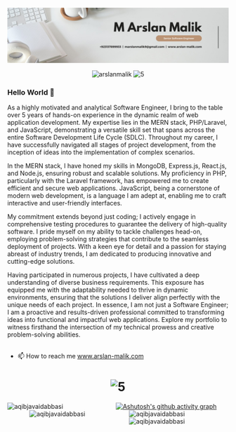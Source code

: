 <p align="left"> <img src="https://github.com/Malik7071/Malik7071/blob/main/Github_Header.jpg?raw=true" alt="arslanmalik" /> </p>
<p align="center">
   <img src="https://komarev.com/ghpvc/?username=Malik7071&label=Profile%20views&color=1f8bfa&style=flat" alt="arslanmalik" /> 
   <img src="https://img.shields.io/badge/Rating-★★★★★-brightgreen" alt="5" /> 
</p>

### Hello World :wave:
As a highly motivated and analytical Software Engineer, I bring to the table over 5 years of hands-on experience in the dynamic realm of web application development. My expertise lies in the MERN stack, PHP/Laravel, and JavaScript, demonstrating a versatile skill set that spans across the entire Software Development Life Cycle (SDLC). Throughout my career, I have successfully navigated all stages of project development, from the inception of ideas into the implementation of complex scenarios.

In the MERN stack, I have honed my skills in MongoDB, Express.js, React.js, and Node.js, ensuring robust and scalable solutions. My proficiency in PHP, particularly with the Laravel framework, has empowered me to create efficient and secure web applications. JavaScript, being a cornerstone of modern web development, is a language I am adept at, enabling me to craft interactive and user-friendly interfaces.

My commitment extends beyond just coding; I actively engage in comprehensive testing procedures to guarantee the delivery of high-quality software. I pride myself on my ability to tackle challenges head-on, employing problem-solving strategies that contribute to the seamless deployment of projects. With a keen eye for detail and a passion for staying abreast of industry trends, I am dedicated to producing innovative and cutting-edge solutions.

Having participated in numerous projects, I have cultivated a deep understanding of diverse business requirements. This exposure has equipped me with the adaptability needed to thrive in dynamic environments, ensuring that the solutions I deliver align perfectly with the unique needs of each project. In essence, I am not just a Software Engineer; I am a proactive and results-driven professional committed to transforming ideas into functional and impactful web applications. Explore my portfolio to witness firsthand the intersection of my technical prowess and creative problem-solving abilities.<br>
<br>
- 📫 How to reach me www.arslan-malik.com
<h1></h1>

<h1 align="center">
  <img src="https://img.shields.io/badge/Github_Statistics-black?style=for-the-badge&logo=github" alt="5" /> 
</h1>

<p>
   
[![Ashutosh's github activity graph](https://github-readme-activity-graph.vercel.app/graph?username=aqibjavaidabbasi&theme=github-compact&bg_color=243b55)](https://github.com/ashutosh00710/github-readme-activity-graph)
   <img align="left" src="https://github-readme-stats.vercel.app/api/top-langs?username=aqibjavaidabbasi&show_icons=true&locale=en&layout=donut-vertical&bg_color=30,141e30,243b55&title_color=fff&text_color=fff" alt="aqibjavaidabbasi" width="49%"/>
   <img align="right" src="http://github-readme-streak-stats.herokuapp.com?user=aqibjavaidabbasi&theme=dark&background=000000" alt="aqibjavaidabbasi" width="45%"/>
   <img align="right" src="https://github-readme-stats.vercel.app/api?username=aqibjavaidabbasi&bg_color=30,141e30,243b55&title_color=fff&text_color=fff" alt="aqibjavaidabbasi" width="45%" /> 
   <br/>
   <img align="right" src="https://readme-jokes.vercel.app/api" alt="aqibjavaidabbasi" width="45%" /> 
</p> 
